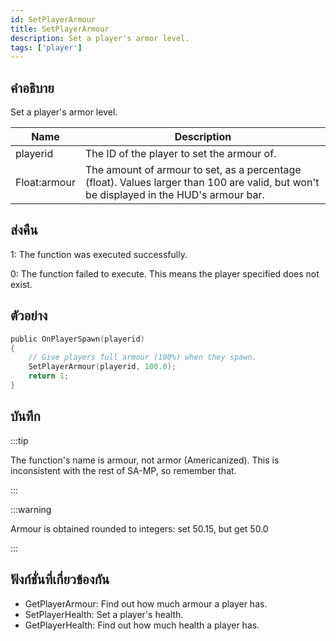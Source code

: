 ```yaml
---
id: SetPlayerArmour
title: SetPlayerArmour
description: Set a player's armor level.
tags: ['player']
---
```


## คำอธิบาย

Set a player's armor level.


| Name | Description |
|------|-------------|
|playerid | The ID of the player to set the armour of.|
|Float:armour | The amount of armour to set, as a percentage (float). Values larger than 100 are valid, but won't be displayed in the HUD's armour bar.|


## ส่งคืน

 1: The function was executed successfully. 

 0: The function failed to execute. This means the player specified does not exist.


## ตัวอย่าง


```c
public OnPlayerSpawn(playerid)
{
    // Give players full armour (100%) when they spawn.
    SetPlayerArmour(playerid, 100.0);
    return 1;
}
```


## บันทึก

:::tip

The function's name is armour, not armor (Americanized). This is inconsistent with the rest of SA-MP, so remember that.

:::


:::warning

Armour is obtained rounded to integers: set 50.15, but get 50.0

:::


## ฟังก์ชั่นที่เกี่ยวข้องกัน


-  GetPlayerArmour: Find out how much armour a player has.
-  SetPlayerHealth: Set a player's health.
-  GetPlayerHealth: Find out how much health a player has.